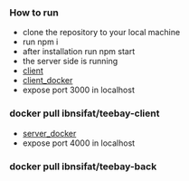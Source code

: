 ### How to run

- clone the repository to your local machine
- run npm i
- after installation run npm start
- the server side is running
- [client](https://github.com/sifat18/sazim-client)
- [client_docker](https://hub.docker.com/r/ibnsifat/teebay-client)
- expose port 3000 in localhost

### docker pull ibnsifat/teebay-client

- [server_docker](https://hub.docker.com/r/ibnsifat/teebay-back)
- expose port 4000 in localhost

### docker pull ibnsifat/teebay-back
